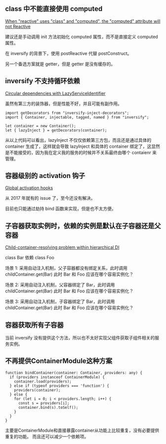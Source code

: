 ## class 中不能直接使用 computed

[When "reactive" uses "class" and "computed", the "computed" attribute will not Reactive](https://github.com/vuejs/core/issues/1036)

建议还是手动调用 init 方法初始化 computed 属性，而不是直接定义 computed 属性。

在 inversify 的背景下，使用 postReactive 代替 postConstruct。

另一个备选方案就是 getter，但是 getter 是没有缓存的。

## inversify 不支持循环依赖

[Circular dependencies with LazyServiceIdentifier](https://github.com/inversify/InversifyJS/issues/1206)

虽然有第三方的装饰器，但是性能不好，并且可能有副作用。

```
import getDecorators from "inversify-inject-decorators";
import { Container, injectable, tagged, named } from "inversify";

let container = new Container();
let { lazyInject } = getDecorators(container);
```

从以上代码可以看出，lazyInject 不仅仅依赖第三方包，而且还是通过具体的 container 生成了，这样就会导致 lazyInject 和具体的 container 绑定了，这显然是不能接受的，因为我在定义我的服务的时候并不关系最终由哪个 contaienr 来管理。

## 容器级别的 activation 钩子

[Global activation hooks](https://github.com/inversify/InversifyJS/issues/471)

从 2017 年就有的 issue 了，至今还没有解决。

目前也只能通过劫持 bind 函数来实现，但是也不太方便。

## 子容器获取实例时，依赖的实例是默认在子容器还是父容器

[Child-container-resolving problem within hierarchical DI](https://github.com/inversify/InversifyJS/issues/1156)

class Bar 依赖 class Foo

场景 1:
采用自动注入机制，父子容器都没有绑定关系，此时调用 childContainer.get(Bar)
此时 Bar 和 Foo 应该在哪个容易实例化？

场景 2:
采用自动注入机制，父容器绑定了 Bar，此时调用 childContainer.get(Bar)
此时 Bar 和 Foo 应该在哪个容易实例化？

场景 3:
采用自动注入机制，子容器绑定了 Bar，此时调用 childContainer.get(Bar)
此时 Bar 和 Foo 应该在哪个容易实例化？

## 容器获取所有子容器

当前 inversify 没有提供这个方法，所以也不太好实现父组件获取子组件相关的服务实例。

## 不再提供ContainerModule这种方案

```
function bindContainer(container: Container, providers: any) {
  if (providers instanceof ContainerModule) {
    container.load(providers);
  } else if (typeof providers === 'function') {
    providers(container);
  } else {
    for (let i = 0; i < providers.length; i++) {
      const s = providers[i];
      container.bind(s).toSelf();
    }
  }
}
```

主要是ContainerModule和直接暴露container从功能上比较重复，没有必要提供重复的功能。
而且还可以减少一个依赖项。
